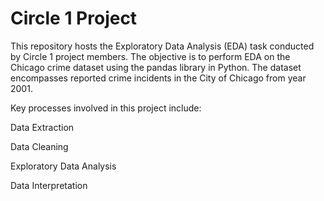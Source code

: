 # Circle 1 Project

This repository hosts the Exploratory Data Analysis (EDA) task conducted by Circle 1 project members. The objective is to perform EDA on the Chicago crime dataset using the pandas library in Python. The dataset encompasses reported crime incidents in the City of Chicago from year 2001.

Key processes involved in this project include:

Data Extraction

Data Cleaning

Exploratory Data Analysis

Data Interpretation
